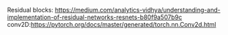 Residual blocks: https://medium.com/analytics-vidhya/understanding-and-implementation-of-residual-networks-resnets-b80f9a507b9c
conv2D:https://pytorch.org/docs/master/generated/torch.nn.Conv2d.html